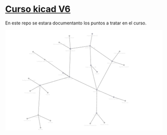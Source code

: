 # [Curso kicad V6](Curso%20kicad%20V6.md)

En este repo se estara documentanto los puntos a tratar en el curso.

![](assets/Pasted%20image%2020230106170357.png)
